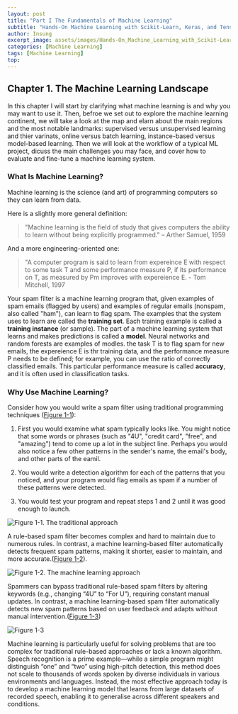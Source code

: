 ```yaml
---
layout: post
title: "Part I The Fundamentals of Machine Learning"
subtitle: "Hands-On Machine Learning with Scikit-Learn, Keras, and TensorFlow, 3rd Edition"
author: Insung
excerpt_image: assets/images/Hands-On_Machine_Learning_with_Scikit-Learn_Keras_and_Tensorflow_-_Aurelien_Geron.jpg
categories: [Machine Learning]
tags: [Machine Learning]
top:
---
```

## Chapter 1. The Machine Learning Landscape

In this chapter I will start by clarifying what machine learning is and why you may want to use it.
Then, befroe we set out to explore the machine learning continent, we will take a look at the map and elarn about the main regions and the most notable landmarks: supervised versus unsupervised learning and thier varinats, online versus batch learning, instance-based versus model-based learning. Then we will look at the workflow of a typical ML project, dicuss the main challenges you may face, and cover how to evaluate and fine-tune a machine learning system.

### What Is Machine Learning?

Machine learning is the science (and art) of programming computers so they can learn from data.

Here is a slightly more general definition:

> "Machine learning is the field of study that gives computers the ability to learn without being explicitly programmed." – Arther Samuel, 1959

And a more engineering-oriented one:

> "A computer program is said to learn from expereince E with respect to some task T and some performance measure P, if its performance on T, as measured by Pm improves with expereience E. - Tom Mitchell, 1997

Your spam filter is a machine learning program that, given examples of spam emails (flagged by users) and examples of regular emails (nonspam, also called "ham"), can learn to flag spam. The examples that the system uses to learn are called the **training set**. Each training example is called a **training instance** (or sample). The part of a machine learning system that learns and makes predictions is called a **model**. Neural networks and random forests are examples of modles. the task T is to flag spam for new emails, the expereience E is thr training data, and the performance measure P needs to be defined; for example, you can use the ratio of correctly classified emails. This particular performance measure is called **accuracy**, and it is often used in classification tasks.

### Why Use Machine Learning?

Consider how you would write a spam filter using traditional programming techniques ([Figure 1-1](https://github.com/user-attachments/assets/8db81747-2d78-436d-8342-72db5423e4ff)):

1. First you would examine what spam typically looks like. You might notice that some words or phrases (such as "4U", "credit card", "free", and "amazing") tend to come up a lot in the subject line. Perhaps you would also notice a few other patterns in the sender's name, the email's body, and other parts of the eamil.

2. You would write a detection algorithm for each of the patterns that you noticed, and your program would flag emails as spam if a number of these patterns were detected.

3. You would test your program and repeat steps 1 and 2 until it was good enough to launch.

![Figure 1-1. The traditional approach](https://github.com/user-attachments/assets/8db81747-2d78-436d-8342-72db5423e4ff)

A rule-based spam filter becomes complex and hard to maintain due to numerous rules. In contrast, a machine learning-based filter automatically detects frequent spam patterns, making it shorter, easier to maintain, and more accurate.([Figure 1-2](https://github.com/user-attachments/assets/9b846ffc-d0a7-4a29-bf3c-41bafd5dec4f)).

![Figure 1-2. The machine learning approach](https://github.com/user-attachments/assets/9b846ffc-d0a7-4a29-bf3c-41bafd5dec4f)

Spammers can bypass traditional rule-based spam filters by altering keywords (e.g., changing “4U” to “For U”), requiring constant manual updates. In contrast, a machine learning-based spam filter automatically detects new spam patterns based on user feedback and adapts without manual intervention.([Figure 1-3](https://github.com/user-attachments/assets/b62c2d06-77ff-458b-9ace-b102c8abeabd))

![Figure 1-3](https://github.com/user-attachments/assets/b62c2d06-77ff-458b-9ace-b102c8abeabd)

Machine learning is particularly useful for solving problems that are too complex for traditional rule-based approaches or lack a known algorithm. Speech recognition is a prime example—while a simple program might distinguish “one” and “two” using high-pitch detection, this method does not scale to thousands of words spoken by diverse individuals in various environments and languages. Instead, the most effective approach today is to develop a machine learning model that learns from large datasets of recorded speech, enabling it to generalise across different speakers and conditions.